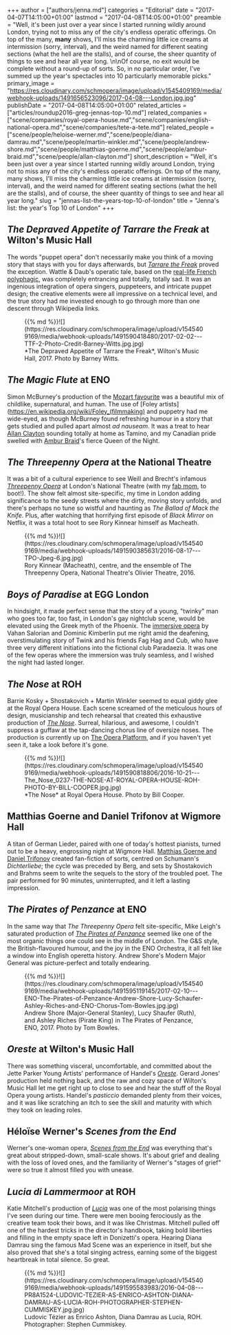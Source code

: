 +++
author = ["authors/jenna.md"]
categories = "Editorial"
date = "2017-04-07T14:11:00+01:00"
lastmod = "2017-04-08T14:05:00+01:00"
preamble = "Well, it's been just over a year since I started running wildly around London, trying not to miss any of the city's endless operatic offerings. On top of the many, **many** shows, I'll miss the charming little ice creams at intermission (sorry, interval), and the weird named for different seating sections (what the hell are the stalls), and of course, the sheer quantity of things to see and hear all year long. \n\nOf course, no exit would be complete without a round-up of sorts. So, in no particular order, I've summed up the year's spectacles into 10 particularly memorable picks."
primary_image = "https://res.cloudinary.com/schmopera/image/upload/v1545409169/media/webhook-uploads/1491656523096/2017-04-08---London.jpg.jpg"
publishDate = "2017-04-08T14:05:00+01:00"
related_articles = ["articles/roundup2016-greg-jennas-top-10.md"]
related_companies = ["scene/companies/royal-opera-house.md","scene/companies/english-national-opera.md","scene/companies/tete-a-tete.md"]
related_people = ["scene/people/heloise-werner.md","scene/people/diana-damrau.md","scene/people/martin-winkler.md","scene/people/andrew-shore.md","scene/people/matthias-goerne.md","scene/people/ambur-braid.md","scene/people/allan-clayton.md"]
short_description = "Well, it&#039;s been just over a year since I started running wildly around London, trying not to miss any of the city&#039;s endless operatic offerings. On top of the many, many shows, I&#039;ll miss the charming little ice creams at intermission (sorry, interval), and the weird named for different seating sections (what the hell are the stalls), and of course, the sheer quantity of things to see and hear all year long."
slug = "jennas-list-the-years-top-10-of-london"
title = "Jenna&#039;s list: the year&#039;s Top 10 of London"
+++

## *The Depraved Appetite of Tarrare the Freak* at Wilton's Music Hall

The words "puppet opera" don't necessarily make you think of a moving story that stays with you for days afterwards, but [*Tarrare the Freak*](/tarrare-the-freak-i-just-want-to-be-full/) proved the exception. Wattle & Daub's operatic tale, based on the [real-life French polyphagic](https://en.wikipedia.org/wiki/Tarrare), was completely entrancing and totally, totally sad. It was an ingenious integration of opera singers, puppeteers, and intricate puppet design; the creative elements were all impressive on a technical level, and the true story had me invested enough to go through more than one descent through Wikipedia links.

<figure data-type="image">{{% md %}}![](https://res.cloudinary.com/schmopera/image/upload/v1545409169/media/webhook-uploads/1491590418480/2017-02-02---TTF-2-Photo-Credit-Barney-Witts.jpg.jpg)
<figcaption>*The Depraved Appetite of Tarrare the Freak*, Wilton's Music Hall, 2017. Photo by Barney Witts.</figcaption>
</figure>

## *The Magic Flute* at ENO

Simon McBurney's production of the [Mozart favourite](/in-review-enos-the-magic-flute/) was a beautiful mix of childlike, supernatural, and human. The use of [Foley artists](https://en.wikipedia.org/wiki/Foley_(filmmaking) and puppetry had me wide-eyed, as though McBurney found refreshing humour in a story that gets studied and pulled apart almost *ad nauseam*. It was a treat to hear [Allan Clayton](/scene/people/allan-clayton/) sounding totally at home as Tamino, and my Canadian pride swelled with [Ambur Braid](/talking-with-singers-ambur-braid/)'s fierce Queen of the Night.

## *The Threepenny Opera* at the National Theatre

It was a bit of a cultural experience to see Weill and Brecht's infamous [*Threepenny Opera*](/in-review-the-threepenny-opera/) at London's National Theatre (with my [fab mom](/talking-with-voice-teachers-or-meet-my-mother/), to boot!). The show felt almost site-specific, my time in London adding significance to the seedy streets where the dirty, moving story unfolds, and there's perhaps no tune so wistful and haunting as *The Ballad of Mack the Knife*. Plus, after watching that horrifying first episode of *Black Mirror* on Netflix, it was a total hoot to see Rory Kinnear himself as Macheath.

<figure data-type="image">{{% md %}}![](https://res.cloudinary.com/schmopera/image/upload/v1545409169/media/webhook-uploads/1491590385631/2016-08-17---TPO-Jpeg-6.jpg.jpg)
<figcaption>Rory Kinnear (Macheath), centre, and the ensemble of The Threepenny Opera, National Theatre's Olivier Theatre, 2016.</figcaption>
</figure>

## *Boys of Paradise* at EGG London

In hindsight, it made perfect sense that the story of a young, "twinky" man who goes too far, too fast, in London's gay nightclub scene, would be elevated using the Greek myth of the Phoenix. The [immersive opera](/thrilling-nights-boys-of-paradise/) by Vahan Salorian and Dominic Kimberlin put me right amid the deafening, overstimulating story of Twink and his friends Fag Hag and Cub, who have three very different initiations into the fictional club Paradaezia. It was one of the few operas where the immersion was truly seamless, and I wished the night had lasted longer.

## *The Nose* at ROH

Barrie Kosky + Shostakovich + Martin Winkler seemed to equal giddy glee at the Royal Opera House. Each scene screamed of the meticulous hours of design, musicianship and tech rehearsal that created this exhaustive production of [*The Nose*](/jaw-dropping-the-nose-at-roh/). Surreal, hilarious, and awesome, I couldn't suppress a guffaw at the tap-dancing chorus line of oversize noses. The production is currently up on [The Opera Platform](http://www.theoperaplatform.eu/en/opera/shostakovich-nose), and if you haven't yet seen it, take a look before it's gone.

<figure data-type="image">{{% md %}}![](https://res.cloudinary.com/schmopera/image/upload/v1545409169/media/webhook-uploads/1491590818806/2016-10-21---The_Nose_0237-THE-NOSE-AT-ROYAL-OPERA-HOUSE-ROH-PHOTO-BY-BILL-COOPER.jpg.jpg)
<figcaption>*The Nose* at Royal Opera House. Photo by Bill Cooper.</figcaption>
</figure>

## Matthias Goerne and Daniel Trifonov at Wigmore Hall

A titan of German Lieder, paired with one of today's hottest pianists, turned out to be a heavy, engrossing night at Wigmore Hall. [Matthias Goerne and Daniel Trifonov](/recitals-that-stick-matthias-goerne-at-wigmore-hall/) created fan-fiction of sorts, centred on Schumann's *Dichterliebe*; the cycle was preceded by Berg, and sets by Shostakovich and Brahms seem to write the sequels to the story of the troubled poet. The pair performed for 90 minutes, uninterrupted, and it left a lasting impression.

## *The Pirates of Penzance* at ENO

In the same way that *The Threepenny Opera* felt site-specific, Mike Leigh's saturated production of [*The Pirates of Penzance*](/in-review-the-pirates-of-penzance-at-eno/) seemed like one of the most organic things one could see in the middle of London. The G&S style, the British-flavoured humour, and the joy in the ENO Orchestra, it all felt like a window into English operetta history. Andrew Shore's Modern Major General was picture-perfect and totally endearing.

<figure data-type="image">{{% md %}}![](https://res.cloudinary.com/schmopera/image/upload/v1545409169/media/webhook-uploads/1491595119145/2017-02-10---ENO-The-Pirates-of-Penzance-Andrew-Shore-Lucy-Schaufer-Ashley-Riches-and-ENO-Chorus-Tom-Bowles.jpg.jpg)
<figcaption>Andrew Shore (Major-General Stanley), Lucy Shaufer (Ruth), and Ashley Riches (Pirate King) in The Pirates of Penzance, ENO, 2017. Photo by Tom Bowles.</figcaption>
</figure>

## *Oreste* at Wilton's Music Hall

There was something visceral, uncomfortable, and committed about the Jette Parker Young Artists' performance of Handel's [*Oreste*](/in-review-the-jette-parker-young-artists-present-oreste/). Gerard Jones' production held nothing back, and the raw and cozy space of Wilton's Music Hall let me get right up to close to see and hear the stuff of the Royal Opera young artists. Handel's *pasticcio* demanded plenty from their voices, and it was like scratching an itch to see the skill and maturity with which they took on leading roles.

## Héloïse Werner's *Scenes from the End*

Werner's one-woman opera, [*Scenes from the End*](/in-review-scenes-from-the-end/) was everything that's great about stripped-down, small-scale shows. It's about grief and dealing with the loss of loved ones, and the familiarity of Werner's "stages of grief" were so true it almost filled you with unease.

## *Lucia di Lammermoor* at ROH

Katie Mitchell's production of [*Lucia*](/in-review-lucia-di-lammermoor-at-roh/) was one of the most polarising things I've seen during our time. There were men booing ferociously as the creative team took their bows, and it was like Christmas. Mitchell pulled off one of the hardest tricks in the director's handbook, taking bold liberties and filling in the empty space left in Donizetti's opera. Hearing Diana Damrau sing the famous Mad Scene was an experience in itself, but she also proved that she's a total singing actress, earning some of the biggest heartbreak in total silence. So great.

<figure data-type="image">{{% md %}}![](https://res.cloudinary.com/schmopera/image/upload/v1545409169/media/webhook-uploads/1491595583983/2016-04-08---PR8A1524-LUDOVIC-TEZIER-AS-ENRICO-ASHTON-DIANA-DAMRAU-AS-LUCIA-ROH-PHOTOGRAPHER-STEPHEN-CUMMISKEY.jpg.jpg)
<figcaption>Ludovic Tézier as Enrico Ashton, Diana Damrau as Lucia, ROH. Photographer: Stephen Cummiskey.</figcaption>
</figure>
